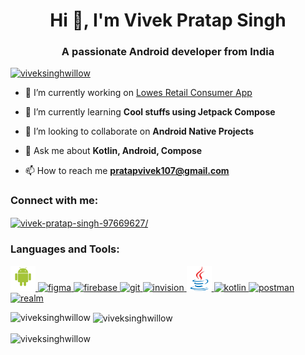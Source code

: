 <h1 align="center">Hi 👋, I'm Vivek Pratap Singh</h1>
<h3 align="center">A passionate Android developer from India</h3>

<p align="left"> <a href="https://github.com/ryo-ma/github-profile-trophy"><img src="https://github-profile-trophy.vercel.app/?username=viveksinghwillow" alt="viveksinghwillow" /></a> </p>

- 🔭 I’m currently working on [Lowes Retail Consumer App](https://rahuldkjain.github.io/gh-profile-readme-generator/)

- 🌱 I’m currently learning **Cool stuffs using Jetpack Compose**

- 👯 I’m looking to collaborate on **Android Native Projects**

- 💬 Ask me about **Kotlin, Android, Compose**

- 📫 How to reach me **pratapvivek107@gmail.com**

<h3 align="left">Connect with me:</h3>
<p align="left">
<a href="https://linkedin.com/in/vivek-pratap-singh-97669627/" target="blank"><img align="center" src="https://raw.githubusercontent.com/rahuldkjain/github-profile-readme-generator/master/src/images/icons/Social/linked-in-alt.svg" alt="vivek-pratap-singh-97669627/" height="30" width="40" /></a>
</p>

<h3 align="left">Languages and Tools:</h3>
<p align="left"> <a href="https://developer.android.com" target="_blank" rel="noreferrer"> <img src="https://raw.githubusercontent.com/devicons/devicon/master/icons/android/android-original-wordmark.svg" alt="android" width="40" height="40"/> </a> <a href="https://www.figma.com/" target="_blank" rel="noreferrer"> <img src="https://www.vectorlogo.zone/logos/figma/figma-icon.svg" alt="figma" width="40" height="40"/> </a> <a href="https://firebase.google.com/" target="_blank" rel="noreferrer"> <img src="https://www.vectorlogo.zone/logos/firebase/firebase-icon.svg" alt="firebase" width="40" height="40"/> </a> <a href="https://git-scm.com/" target="_blank" rel="noreferrer"> <img src="https://www.vectorlogo.zone/logos/git-scm/git-scm-icon.svg" alt="git" width="40" height="40"/> </a> <a href="https://www.invisionapp.com/" target="_blank" rel="noreferrer"> <img src="https://www.vectorlogo.zone/logos/invisionapp/invisionapp-icon.svg" alt="invision" width="40" height="40"/> </a> <a href="https://www.java.com" target="_blank" rel="noreferrer"> <img src="https://raw.githubusercontent.com/devicons/devicon/master/icons/java/java-original.svg" alt="java" width="40" height="40"/> </a> <a href="https://kotlinlang.org" target="_blank" rel="noreferrer"> <img src="https://www.vectorlogo.zone/logos/kotlinlang/kotlinlang-icon.svg" alt="kotlin" width="40" height="40"/> </a> <a href="https://postman.com" target="_blank" rel="noreferrer"> <img src="https://www.vectorlogo.zone/logos/getpostman/getpostman-icon.svg" alt="postman" width="40" height="40"/> </a> <a href="https://realm.io/" target="_blank" rel="noreferrer"> <img src="https://raw.githubusercontent.com/bestofjs/bestofjs-webui/8665e8c267a0215f3159df28b33c365198101df5/public/logos/realm.svg" alt="realm" width="40" height="40"/> </a> </p>

<p><img align="left" src="https://github-readme-stats.vercel.app/api/top-langs?username=viveksinghwillow&show_icons=true&locale=en&layout=compact" alt="viveksinghwillow" /></p>

<p>&nbsp;<img align="center" src="https://github-readme-stats.vercel.app/api?username=viveksinghwillow&show_icons=true&locale=en" alt="viveksinghwillow" /></p>

<p><img align="center" src="https://github-readme-streak-stats.herokuapp.com/?user=viveksinghwillow&" alt="viveksinghwillow" /></p>
